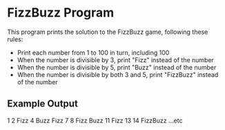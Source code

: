 # FizzBuzz Program
This program prints the solution to the FizzBuzz game, following these rules:
  -  Print each number from 1 to 100 in turn, including 100
  -  When the number is divisible by 3, print "Fizz" instead of the number
  -  When the number is divisible by 5, print "Buzz" instead of the number
  -  When the number is divisible by both 3 and 5, print "FizzBuzz" instead of the number

## Example Output
1
2
Fizz
4
Buzz
Fizz
7
8
Fizz
Buzz
11
Fizz
13
14
FizzBuzz
...etc
